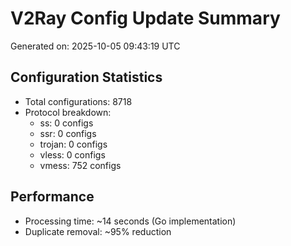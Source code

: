 # V2Ray Config Update Summary
Generated on: 2025-10-05 09:43:19 UTC

## Configuration Statistics
- Total configurations: 8718
- Protocol breakdown:
  - ss: 0 configs
  - ssr: 0 configs
  - trojan: 0 configs
  - vless: 0 configs
  - vmess: 752 configs

## Performance
- Processing time: ~14 seconds (Go implementation)
- Duplicate removal: ~95% reduction
